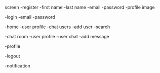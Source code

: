 screen
-register
 -first name
 -last name
 -email
 -password
 -profile image

-login
 -email
 -password

-home
 -user profile
 -chat users
 -add user
 -search

-chat room
 -user profile
 -user chat 
 -add message
 
 -profile

 -logout

 -notification